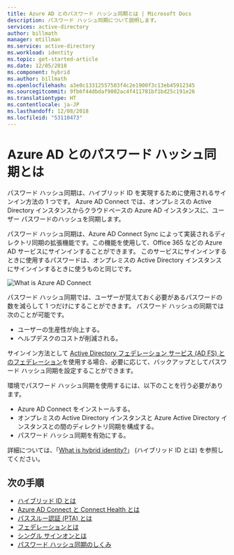 ```yaml
---
title: Azure AD とのパスワード ハッシュ同期とは | Microsoft Docs
description: パスワード ハッシュ同期について説明します。
services: active-directory
author: billmath
manager: mtillman
ms.service: active-directory
ms.workload: identity
ms.topic: get-started-article
ms.date: 12/05/2018
ms.component: hybrid
ms.author: billmath
ms.openlocfilehash: a3e0c13312557503f4c2e1900f3c13eb45912345
ms.sourcegitcommit: 9fb6f44dbdaf9002ac4f411781bf1bd25c191e26
ms.translationtype: HT
ms.contentlocale: ja-JP
ms.lasthandoff: 12/08/2018
ms.locfileid: "53110473"
---
```

# <a name="what-is-password-hash-synchronization-with-azure-ad"></a>Azure AD とのパスワード ハッシュ同期とは
パスワード ハッシュ同期は、ハイブリッド ID を実現するために使用されるサインイン方法の 1 つです。 Azure AD Connect では、オンプレミスの Active Directory インスタンスからクラウドベースの Azure AD インスタンスに、ユーザー パスワードのハッシュを同期します。

パスワード ハッシュ同期は、Azure AD Connect Sync によって実装されるディレクトリ同期の拡張機能です。この機能を使用して、Office 365 などの Azure AD サービスにサインインすることができます。 このサービスにサインインするときに使用するパスワードは、オンプレミスの Active Directory インスタンスにサインインするときに使うものと同じです。

![What is Azure AD Connect](./media/how-to-connect-password-hash-synchronization/arch1.png)

パスワード ハッシュ同期では、ユーザーが覚えておく必要があるパスワードの数を減らして 1 つだけにすることができます。 パスワード ハッシュの同期では次のことが可能です。

* ユーザーの生産性が向上する。
* ヘルプデスクのコストが削減される。  

サインイン方法として [Active Directory フェデレーション サービス (AD FS) とのフェデレーション](https://channel9.msdn.com/Series/Azure-Active-Directory-Videos-Demos/Configuring-AD-FS-for-user-sign-in-with-Azure-AD-Connect)を使用する場合、必要に応じて、バックアップとしてパスワード ハッシュ同期を設定することができます。

環境でパスワード ハッシュ同期を使用するには、以下のことを行う必要があります。

* Azure AD Connect をインストールする。  
* オンプレミスの Active Directory インスタンスと Azure Active Directory インスタンスとの間のディレクトリ同期を構成する。
* パスワード ハッシュ同期を有効にする。



詳細については、「[What is hybrid identity?](whatis-hybrid-identity.md)」 (ハイブリッド ID とは) を参照してください。




## <a name="next-steps"></a>次の手順

- [ハイブリッド ID とは](whatis-phs.md)
- [Azure AD Connect と Connect Health とは](whatis-azure-ad-connect.md)
- [パススルー認証 (PTA) とは](how-to-connect-pta.md)
- [フェデレーションとは](whatis-fed.md)
- [シングル サインオンとは](how-to-connect-sso.md)
- [パスワード ハッシュ同期のしくみ](how-to-connect-password-hash-synchronization.md)
